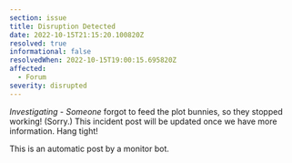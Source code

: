 ```yaml
---
section: issue
title: Disruption Detected
date: 2022-10-15T21:15:20.100820Z
resolved: true
informational: false
resolvedWhen: 2022-10-15T19:00:15.695820Z
affected:
  - Forum
severity: disrupted
---
```

*Investigating* - _Someone_ forgot to feed the plot bunnies, so they stopped working! (Sorry.) This incident post will be updated once we have more information. Hang tight!

This is an automatic post by a monitor bot.
        